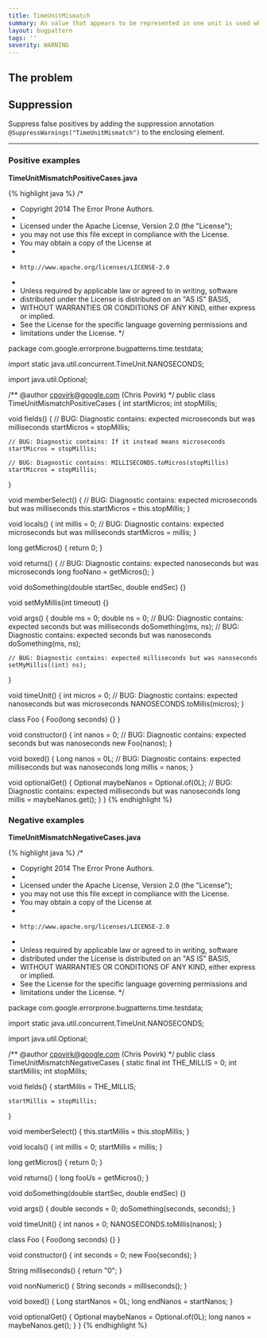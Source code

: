 ```yaml
---
title: TimeUnitMismatch
summary: An value that appears to be represented in one unit is used where another appears to be required (e.g., seconds where nanos are needed)
layout: bugpattern
tags: ''
severity: WARNING
---
```


<!--
*** AUTO-GENERATED, DO NOT MODIFY ***
To make changes, edit the @BugPattern annotation or the explanation in docs/bugpattern.
-->


## The problem


## Suppression
Suppress false positives by adding the suppression annotation `@SuppressWarnings("TimeUnitMismatch")` to the enclosing element.


----------

### Positive examples
__TimeUnitMismatchPositiveCases.java__

{% highlight java %}
/*
 * Copyright 2014 The Error Prone Authors.
 *
 * Licensed under the Apache License, Version 2.0 (the "License");
 * you may not use this file except in compliance with the License.
 * You may obtain a copy of the License at
 *
 *     http://www.apache.org/licenses/LICENSE-2.0
 *
 * Unless required by applicable law or agreed to in writing, software
 * distributed under the License is distributed on an "AS IS" BASIS,
 * WITHOUT WARRANTIES OR CONDITIONS OF ANY KIND, either express or implied.
 * See the License for the specific language governing permissions and
 * limitations under the License.
 */

package com.google.errorprone.bugpatterns.time.testdata;

import static java.util.concurrent.TimeUnit.NANOSECONDS;

import java.util.Optional;

/** @author cpovirk@google.com (Chris Povirk) */
public class TimeUnitMismatchPositiveCases {
  int startMicros;
  int stopMillis;

  void fields() {
    // BUG: Diagnostic contains: expected microseconds but was milliseconds
    startMicros = stopMillis;

    // BUG: Diagnostic contains: If it instead means microseconds
    startMicros = stopMillis;

    // BUG: Diagnostic contains: MILLISECONDS.toMicros(stopMillis)
    startMicros = stopMillis;
  }

  void memberSelect() {
    // BUG: Diagnostic contains: expected microseconds but was milliseconds
    this.startMicros = this.stopMillis;
  }

  void locals() {
    int millis = 0;
    // BUG: Diagnostic contains: expected microseconds but was milliseconds
    startMicros = millis;
  }

  long getMicros() {
    return 0;
  }

  void returns() {
    // BUG: Diagnostic contains: expected nanoseconds but was microseconds
    long fooNano = getMicros();
  }

  void doSomething(double startSec, double endSec) {}

  void setMyMillis(int timeout) {}

  void args() {
    double ms = 0;
    double ns = 0;
    // BUG: Diagnostic contains: expected seconds but was milliseconds
    doSomething(ms, ns);
    // BUG: Diagnostic contains: expected seconds but was nanoseconds
    doSomething(ms, ns);

    // BUG: Diagnostic contains: expected milliseconds but was nanoseconds
    setMyMillis((int) ns);
  }

  void timeUnit() {
    int micros = 0;
    // BUG: Diagnostic contains: expected nanoseconds but was microseconds
    NANOSECONDS.toMillis(micros);
  }

  class Foo {
    Foo(long seconds) {}
  }

  void constructor() {
    int nanos = 0;
    // BUG: Diagnostic contains: expected seconds but was nanoseconds
    new Foo(nanos);
  }

  void boxed() {
    Long nanos = 0L;
    // BUG: Diagnostic contains: expected milliseconds but was nanoseconds
    long millis = nanos;
  }

  void optionalGet() {
    Optional<Long> maybeNanos = Optional.of(0L);
    // BUG: Diagnostic contains: expected milliseconds but was nanoseconds
    long millis = maybeNanos.get();
  }
}
{% endhighlight %}

### Negative examples
__TimeUnitMismatchNegativeCases.java__

{% highlight java %}
/*
 * Copyright 2014 The Error Prone Authors.
 *
 * Licensed under the Apache License, Version 2.0 (the "License");
 * you may not use this file except in compliance with the License.
 * You may obtain a copy of the License at
 *
 *     http://www.apache.org/licenses/LICENSE-2.0
 *
 * Unless required by applicable law or agreed to in writing, software
 * distributed under the License is distributed on an "AS IS" BASIS,
 * WITHOUT WARRANTIES OR CONDITIONS OF ANY KIND, either express or implied.
 * See the License for the specific language governing permissions and
 * limitations under the License.
 */

package com.google.errorprone.bugpatterns.time.testdata;

import static java.util.concurrent.TimeUnit.NANOSECONDS;

import java.util.Optional;

/** @author cpovirk@google.com (Chris Povirk) */
public class TimeUnitMismatchNegativeCases {
  static final int THE_MILLIS = 0;
  int startMillis;
  int stopMillis;

  void fields() {
    startMillis = THE_MILLIS;

    startMillis = stopMillis;
  }

  void memberSelect() {
    this.startMillis = this.stopMillis;
  }

  void locals() {
    int millis = 0;
    startMillis = millis;
  }

  long getMicros() {
    return 0;
  }

  void returns() {
    long fooUs = getMicros();
  }

  void doSomething(double startSec, double endSec) {}

  void args() {
    double seconds = 0;
    doSomething(seconds, seconds);
  }

  void timeUnit() {
    int nanos = 0;
    NANOSECONDS.toMillis(nanos);
  }

  class Foo {
    Foo(long seconds) {}
  }

  void constructor() {
    int seconds = 0;
    new Foo(seconds);
  }

  String milliseconds() {
    return "0";
  }

  void nonNumeric() {
    String seconds = milliseconds();
  }

  void boxed() {
    Long startNanos = 0L;
    long endNanos = startNanos;
  }

  void optionalGet() {
    Optional<Long> maybeNanos = Optional.of(0L);
    long nanos = maybeNanos.get();
  }
}
{% endhighlight %}

